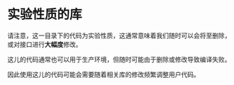 # 实验性质的库

请注意，这一目录下的代码为实验性质，这通常意味着我们随时可以会将至删除，或对接口进行**大幅度**修改。

这儿的代码通常也可以用于生产环境，但随时可能由于删除或修改导致编译失败。

因此使用这儿的代码可能会需要随着相关库的修改频繁调整用户代码。
